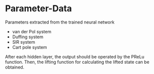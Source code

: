 # Parameter-Data
Parameters extracted from the trained neural network
* van der Pol system
* Duffing system
* SIR system
* Cart pole system

After each hidden layer, the output should be operated by the PReLu function. Then, the lifting function for calculating the lifted state can be obtained.
